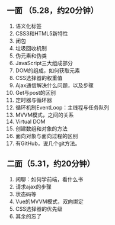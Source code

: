## 一面 （5.28，约20分钟） ##
1.	语义化标签
2.	CSS3和HTML5新特性
3.	闭包
4.	垃圾回收机制
5.	伪元素和伪类
6.	JavaScript三大组成部分
7.	DOM的组成，如何获取元素
8.	CSS选择器的权重值
9.	Ajax通信解决什么问题，以及步骤
10.	Get与post的区别
11.	定时器与循环器
12.	循环机制EventLoop：主线程与任务队列
13.	MVVM模式，之间的关系
14.	Virtual DOM
15.	创建数组和对象的方法
16.	面向对象与面向过程的区别
17.	有GitHub，说几个git方法。

## 二面（5.31，约20分钟） ##
1.	闲聊：如何学前端，看什么书
2.	请求ajax的步骤
3.	状态码等
4.	Vue的MVVM模式，双向绑定
5.	CSS选择器的优先级
6.	其余的忘了
